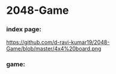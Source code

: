 # 2048-Game

### index page:
https://github.com/d-ravi-kumar19/2048-Game/blob/master/4x4%20board.png
### game:
